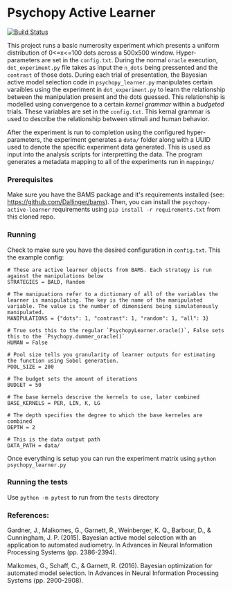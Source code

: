 # Psychopy Active Learner

[![Build Status](https://travis-ci.com/vlall/psychopy-active-learner.svg?token=u4sdN1vvyVBZq3MUz13n&branch=master)](https://travis-ci.com/vlall/psychopy-active-learner)

This project runs a basic numerosity experiment which presents
a uniform distribution of 0<=x<=100 dots across a 500x500 window. Hyper-parameters are set in the `config.txt`. During the normal `oracle` execution, `dot_experiment.py` file takes as input the `n_dots` being pressented and the `contrast` of those dots. During each trial of presentation, the Bayesian
active model selection code in `psychopy_learner.py` manipulates certain varaibles using the experiment in `dot_experiment.py` to learn the relationship between the manipulation present and the dots guessed. This relationship is modelled using convergence to a certain *kernel grammar* within a *budgeted* trials. These variables are set in the `config.txt`. This kernal grammar is used to describe the relationship between stimuli and human behavior.

After the experiment is run to completion using the configured hyper-parameters, the experiment generates a `data/` folder along with a UUID used to denote the specific experiment data generated. This is used as input into the analysis scripts for interpretting the data. The program generates a metadata mapping to all of the experiments run in `mappings/`
 

### Prerequisites

Make sure you have the BAMS package and it's requirements installed (see: https://github.com/Dallinger/bams). Then, you can install the `psychopy-active-learner` requirements using `pip install -r requirements.txt` from this cloned repo.


### Running

Check to make sure you have the desired configuration in `config.txt`.
This the example config:

```
# These are active learner objects from BAMS. Each strategy is run against the manipulations below
STRATEGIES = BALD, Random

# The manipuations refer to a dictionary of all of the variables the learner is manipulating. The key is the name of the manipulated variable. The value is the number of dimensions being simulatenously manipulated.
MANIPULATIONS = {"dots": 1, "contrast": 1, "random": 1, "all": 3}

# True sets this to the regular `PsychopyLearner.oracle()`, False sets this to the `Psychopy.dummer_oracle()`
HUMAN = False

# Pool size tells you granularity of learner outputs for estimating the function using Sobol generation.
POOL_SIZE = 200

# The budget sets the amount of iterations
BUDGET = 50

# The base kernels descrive the kernels to use, later combined
BASE_KERNELS = PER, LIN, K, LG

# The depth specifies the degree to which the base kerneles are combined
DEPTH = 2

# This is the data output path
DATA_PATH = data/

```
Once everything is setup you can run the experiment matrix using `python psychopy_learner.py`


### Running the tests

Use `python -m pytest` to run from the `tests` directory

### References:
Gardner, J., Malkomes, G., Garnett, R., Weinberger, K. Q., Barbour, D., & Cunningham, J. P. (2015). Bayesian active model selection with an application to automated audiometry. In Advances in Neural Information Processing Systems (pp. 2386-2394).

Malkomes, G., Schaff, C., & Garnett, R. (2016). Bayesian optimization for automated model selection. In Advances in Neural Information Processing Systems (pp. 2900-2908).

